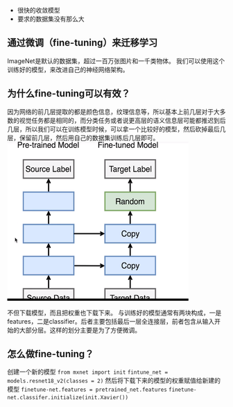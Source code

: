 - 很快的收敛模型
- 要求的数据集没有那么大
## 通过微调（fine-tuning）来迁移学习
ImageNet是默认的数据集，超过一百万张图片和一千类物体。
我们可以使用这个训练好的模型，来改进自己的神经网络架构。
## 为什么fine-tuning可以有效？
因为网络的前几层提取的都是颜色信息，纹理信息等，所以基本上前几层对于大多数的视觉任务都是相同的，而分类任务或者说更高层的语义信息层可能都推迟到后几层，所以我们可以在训练模型时候，可以拿一个比较好的模型，然后砍掉最后几层，保留前几层，然后用自己的数据集训练后几层即可。
![](picture/Fine-tuning-88ceb4f7.png)

不但下载模型，而且把权重也下载下来。
与训练好的模型通常有两块构成，一是features，二是classifier。后者主要包括最后一层全连接层，前者包含从输入开始的大部分层。这样的划分主要是为了方便微调。
## 怎么做fine-tuning？
创建一个新的模型
`from mxnet import init`
`fintune_net = models.resnet18_v2(classes = 2)`
然后将下载下来的模型的权重赋值给新建的模型
`finetune-net.features = pretrained_net.features`
`finetune-net.classifer.initialize(init.Xavier())`
